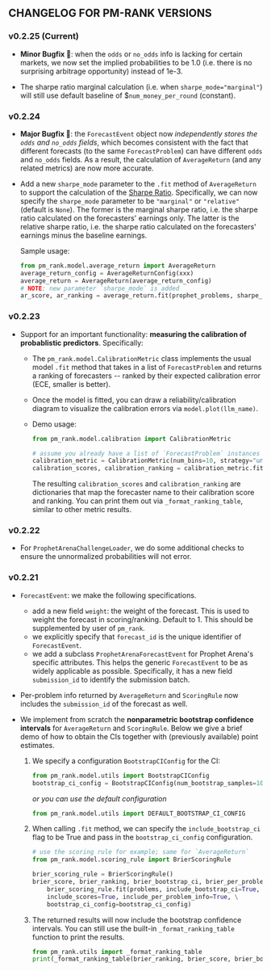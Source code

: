 ## CHANGELOG FOR PM-RANK VERSIONS

### v0.2.25 (Current)

- **Minor Bugfix 🐛**: when the `odds` or `no_odds` info is lacking for certain markets, we now set the implied probabilities to be 1.0 (i.e. there is no surprising arbitrage opportunity) instead of 1e-3.

- The sharpe ratio marginal calculation (i.e. when `sharpe_mode="marginal"`) will still use default baseline of $`num_money_per_round` (constant).

### v0.2.24

- **Major Bugfix 🐛**: the `ForecastEvent` object now _independently stores the `odds` and `no_odds` fields_, which becomes consistent with the fact that different forecasts (to the same `ForecastProblem`) can have different `odds` and `no_odds` fields. As a result, the calculation of `AverageReturn` (and any related metrics) are now more accurate.

- Add a new `sharpe_mode` parameter to the `.fit` method of `AverageReturn` to support the calculation of the [Sharpe Ratio](https://en.wikipedia.org/wiki/Sharpe_ratio). Specifically, we can now specify the `sharpe_mode` parameter to be `"marginal"` or `"relative"` (default is `None`). The former is the marginal sharpe ratio, i.e. the sharpe ratio calculated on the forecasters' earnings only. The latter is the relative sharpe ratio, i.e. the sharpe ratio calculated on the forecasters' earnings minus the baseline earnings.

    Sample usage:
    ```python
    from pm_rank.model.average_return import AverageReturn
    average_return_config = AverageReturnConfig(xxx)
    average_return = AverageReturn(average_return_config)
    # NOTE: new parameter `sharpe_mode` is added
    ar_score, ar_ranking = average_return.fit(prophet_problems, sharpe_mode="relative", include_scores=True, include_per_problem_info=False, include_bootstrap_ci=False)
    ```
### v0.2.23

- Support for an important functionality: **measuring the calibration of probablistic predictors**. Specifically:
    - The `pm_rank.model.CalibrationMetric` class implements the usual model `.fit` method that takes in a list of `ForecastProblem` and returns a ranking of forecasters -- ranked by their expected calibration error (ECE, smaller is better).

    - Once the model is fitted, you can draw a reliability/calibration diagram to visualize the calibration errors via `model.plot(llm_name)`.

    - Demo usage:
        ```python
        from pm_rank.model.calibration import CalibrationMetric

        # assume you already have a list of `ForecastProblem` instances in `problems`
        calibration_metric = CalibrationMetric(num_bins=10, strategy="uniform", weight_event=False)
        calibration_scores, calibration_ranking = calibration_metric.fit(problems, include_scores=True)
        ```
        The resulting `calibration_scores` and `calibration_ranking` are dictionaries that map the forecaster name to their calibration score and ranking. You can print them out via `_format_ranking_table`, similar to other metric results.


### v0.2.22

- For `ProphetArenaChallengeLoader`, we do some additional checks to ensure the unnormalized probabilities will not error.

### v0.2.21

- `ForecastEvent`: we make the following specifications.
    - add a new field `weight`: the weight of the forecast. This is used to weight the forecast in scoring/ranking. Default to 1. This should be supplemented by user of `pm_rank`.
    - we explicitly specify that `forecast_id` is the unique identifier of `ForecastEvent`.
    - we add a subclass `ProphetArenaForecastEvent` for Prophet Arena's specific attributes. This helps the generic `ForecastEvent` to be as widely applicable as possible. Specifically, it has a new field `submission_id` to identify the submission batch.

- Per-problem info returned by `AverageReturn` and `ScoringRule` now includes the `submission_id` of the forecast as well.

- We implement from scratch the **nonparametric bootstrap confidence intervals** for `AverageReturn` and `ScoringRule`. Below we give a brief demo of how to obtain the CIs together with (previously available) point estimates.

    1. We specify a configuration `BootstrapCIConfig` for the CI:
        ```python
        from pm_rank.model.utils import BootstrapCIConfig
        bootstrap_ci_config = BootstrapCIConfig(num_bootstrap_samples=1000, bootstrap_ci_level=0.95, random_seed=42, symmetric=True)
        ```
        _or you can use the default configuration_
        ```python
        from pm_rank.model.utils import DEFAULT_BOOTSTRAP_CI_CONFIG
        ```
    
    2. When calling `.fit` method, we can specify the `include_bootstrap_ci` flag to be True and pass in the `bootstrap_ci_config` configuration.
        ```python
        # use the scoring rule for example; same for `AverageReturn`
        from pm_rank.model.scoring_rule import BrierScoringRule

        brier_scoring_rule = BrierScoringRule()
        brier_score, brier_ranking, brier_bootstrap_ci, brier_per_problem_info = \
            brier_scoring_rule.fit(problems, include_bootstrap_ci=True, \
            include_scores=True, include_per_problem_info=True, \
            bootstrap_ci_config=bootstrap_ci_config)
        ```

    3. The returned results will now include the bootstrap confidence intervals. You can still use the built-in `_format_ranking_table` function to print the results.
        ```python
        from pm_rank.utils import _format_ranking_table
        print(_format_ranking_table(brier_ranking, brier_score, brier_bootstrap_ci))
        ```


